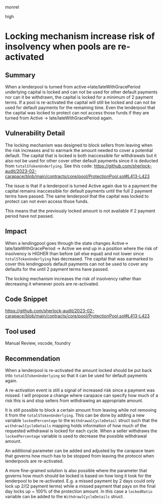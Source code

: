 monrel

high

# Locking mechanism increase risk of insolvency when pools are re-activated

## Summary

When a lenderpool is turned from active->late/lateWithGracePeriod underlying capital is locked and can not be used for other default payments nor can it be withdrawn, the capital is locked for a minimum of 2 payment terms. If a pool is re-activated the capital will still be locked and can not be used for default payments for the remaining time. Even the lenderpool that the capital was locked to protect can not access those funds if they are turned from Active -> late/lateWithGracePeriod again.

## Vulnerability Detail

The locking mechanism was designed to block sellers from leaving when the risk increases and to earmark the amount needed to cover a potential default. The capital that is locked is both inaccessible for withdrawals but it also not be used for other cover other default payments since it is deducted from `totalSTokenUnderlying`. See this code:
https://github.com/sherlock-audit/2023-02-carapace/blob/main/contracts/core/pool/ProtectionPool.sol#L413-L423

The issue is that if a lenderpool is turned Active again due to a payment the capital remains inaccessible for default payments until the full 2 payment terms have passed. The same lenderpool that the capital was locked to protect can not even access those funds. 

This means that the previously locked amount is not available if 2 payment period have not passed.

## Impact

When a lendingpool goes through the state changes Active-> late/lateWithGracePeriod -> Active we end up in a position where the risk of insolvency is HIGHER than before (all else equal) and not lower since `totalSTokenUnderlying` has decreased. The capital that was earmarked to cover this lendingpools default payments can not be used to cover any defaults for the until 2 payment terms have passed.

The locking mechanism increases the risk of insolvency rather than decreasing it whenever pools are re-activated. 

## Code Snippet

https://github.com/sherlock-audit/2023-02-carapace/blob/main/contracts/core/pool/ProtectionPool.sol#L413-L423


## Tool used

Manual Review, vscode, foundry

## Recommendation

When a lenderpool is re-activated the amount locked should be put back into `totalSTokenUnderlying` so that it can be used for default payments again.

A re-activation event is still a signal of increased risk since a payment was missed. I will propose a change where carapace can specify how much of a risk this is and stop sellers from withdrawing an appropriate amount.

It is still possible to block a certain amount from leaving while not removing it from the `totalSTokenUnderlying`. This can be done by adding a new variable `lockedPercentage` to the `WithdrawalCycleDetail` struct such that the `withdrawlCycleDetails` mapping holds information of how much of the requested withdrawal is locked for each cycle. When a seller withdraws the `lockedPercentage` variable is used to decrease the possible withdrawal amount. 

An additional parameter can be added and adjusted by the carapace team that governs how much has to be stopped from leaving the protocol when lenderpools are re-activated. 

A more fine-grained solution is also possible where the parameter that governs how much should be locked is based on how long it took for the lenderpool to be re-activated. E.g. a missed payment by 2 days could only lock up 2/(2 payment terms) while a missed payment that pays on the final day locks up ~ 100% of the protection amount. In this case a  `lockedRatio` variable can be added to the `WithdrawlCycleDetails` struct. 






